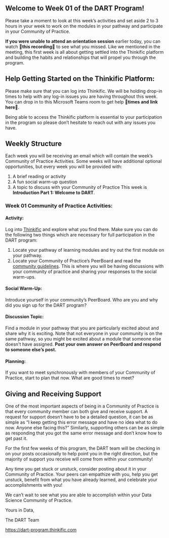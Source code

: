 ## **Welcome to Week 01 of the DART Program!**

Please take a moment to look at this week’s activities and set aside 2 to 3 hours in your week to work on the modules in your pathway and participate in your Community of Practice. 

**If you were unable to attend an orientation session** earlier today, you can watch 🔴**this recording**🔴 to see what you missed. Like we mentioned in the meeting, this first week is all about getting settled into the Thinkific platform and building the habits and relationships that will propel you through the program.

## Help Getting Started on the Thinkific Platform:

Please make sure that you can log into Thinkific. We will be holding drop-in times to help with any log-in issues you are having throughout this week. You can drop in to this Microsoft Teams room to get help 🔴**times and link here**🔴.

Being able to access the Thinkific platform is essential to your participation in the program so please don’t hesitate to reach out with any issues you have. 

## Weekly Structure

Each week you will be receiving an email which will contain the week’s Community of Practice Activities. Some weeks will have additional optional opportunities, but every week you will be provided with:
1. A brief reading or activity
2. A fun social warm-up question
3. A topic to discuss with your Community of Practice
This week is **Introduction Part 1: Welcome to DART**.

### **Week 01 Community of Practice Activities:**

#### **Activity:** 
Log into [Thinkific](https://dart-program.thinkific.com/) and explore what you find there. Make sure you can do the following two things which are necessary for full participation in the DART program:
<ol>
<li> Locate your pathway of learning modules and try out the first module on your pathway.</li>
<li> Locate your Community of Practice’s PeerBoard and read the <a href=https://dart-program.thinkific.com/pages/communities-of-practice?path=post--1501091728>community guidelines</a>. This is where you will be having discussions with your community of practice and sharing your responses to the social warm-ups.
</li>
</ol> 

#### **Social Warm-Up:** 
Introduce yourself in your community’s PeerBoard. Who are you and why did you sign up for the DART program?

#### **Discussion Topic:** 
Find a module in your pathway that you are particularly excited about and share why it is exciting. Note that not everyone in your community is on the same pathway, so you might be excited about a module that someone else doesn't have assigned. **Post your own answer on PeerBoard and respond to someone else’s post.**

#### **Planning:** 
If you want to meet synchronously with members of your Community of Practice, start to plan that now. What are good times to meet? 

## Giving and Receiving Support

One of the most important aspects of being in a Community of Practice is that every community member can both give and receive support. A request for support doesn’t have to be a detailed question, it can be as simple as “I keep getting this error message and have no idea what to do now. Anyone else facing this?” Similarly, supporting others can be as simple as responding that you got the same error message and don’t know how to get past it.

For the first few weeks of this program, the DART team will be checking in on your posts occasionally to help point you in the right direction, but the majority of support you receive will come from within your community!

Any time you get stuck or unstuck, consider posting about it in your Community of Practice. Your peers can empathize with you, help you get unstuck, benefit from what you have already learned, and celebrate your accomplishments with you!

We can’t wait to see what you are able to accomplish within your Data Science Community of Practice. 

 Yours in Data, 

The DART Team

https://dart-program.thinkific.com
